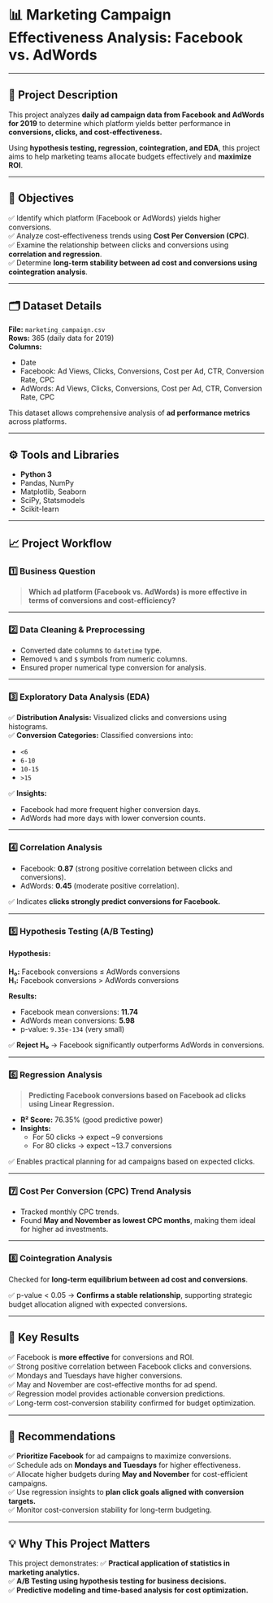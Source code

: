 # 📊 Marketing Campaign Effectiveness Analysis: Facebook vs. AdWords

---

## 📝 Project Description

This project analyzes **daily ad campaign data from Facebook and AdWords for 2019** to determine which platform yields better performance in **conversions, clicks, and cost-effectiveness.**

Using **hypothesis testing, regression, cointegration, and EDA**, this project aims to help marketing teams allocate budgets effectively and **maximize ROI**.

---

## 🎯 Objectives

✅ Identify which platform (Facebook or AdWords) yields higher conversions.  
✅ Analyze cost-effectiveness trends using **Cost Per Conversion (CPC)**.  
✅ Examine the relationship between clicks and conversions using **correlation and regression**.  
✅ Determine **long-term stability between ad cost and conversions using cointegration analysis**.

---

## 🗂️ Dataset Details

**File:** `marketing_campaign.csv`  
**Rows:** 365 (daily data for 2019)  
**Columns:**
- Date
- Facebook: Ad Views, Clicks, Conversions, Cost per Ad, CTR, Conversion Rate, CPC
- AdWords: Ad Views, Clicks, Conversions, Cost per Ad, CTR, Conversion Rate, CPC

This dataset allows comprehensive analysis of **ad performance metrics** across platforms.

---

## ⚙️ Tools and Libraries

- **Python 3**
- Pandas, NumPy
- Matplotlib, Seaborn
- SciPy, Statsmodels
- Scikit-learn

---

## 📈 Project Workflow

### 1️⃣ Business Question
> **Which ad platform (Facebook vs. AdWords) is more effective in terms of conversions and cost-efficiency?**

---

### 2️⃣ Data Cleaning & Preprocessing
- Converted date columns to `datetime` type.
- Removed `%` and `$` symbols from numeric columns.
- Ensured proper numerical type conversion for analysis.

---

### 3️⃣ Exploratory Data Analysis (EDA)

✅ **Distribution Analysis:** Visualized clicks and conversions using histograms.  
✅ **Conversion Categories:** Classified conversions into:
- `<6`
- `6-10`
- `10-15`
- `>15`

✅ **Insights:**
- Facebook had more frequent higher conversion days.
- AdWords had more days with lower conversion counts.

---

### 4️⃣ Correlation Analysis

- Facebook: **0.87** (strong positive correlation between clicks and conversions).
- AdWords: **0.45** (moderate positive correlation).

✅ Indicates **clicks strongly predict conversions for Facebook.**

---

### 5️⃣ Hypothesis Testing (A/B Testing)

#### Hypothesis:
**H₀:** Facebook conversions ≤ AdWords conversions  
**H₁:** Facebook conversions > AdWords conversions

**Results:**
- Facebook mean conversions: **11.74**
- AdWords mean conversions: **5.98**
- p-value: `9.35e-134` (very small)

✅ **Reject H₀** → Facebook significantly outperforms AdWords in conversions.

---

### 6️⃣ Regression Analysis

> **Predicting Facebook conversions based on Facebook ad clicks using Linear Regression.**

- **R² Score:** 76.35% (good predictive power)
- **Insights:**
  - For 50 clicks → expect ~9 conversions
  - For 80 clicks → expect ~13.7 conversions

✅ Enables practical planning for ad campaigns based on expected clicks.

---

### 7️⃣ Cost Per Conversion (CPC) Trend Analysis

- Tracked monthly CPC trends.
- Found **May and November as lowest CPC months**, making them ideal for higher ad investments.

---

### 8️⃣ Cointegration Analysis

Checked for **long-term equilibrium between ad cost and conversions**.

✅ p-value < 0.05 → **Confirms a stable relationship**, supporting strategic budget allocation aligned with expected conversions.

---

## 🚀 Key Results

✅ Facebook is **more effective** for conversions and ROI.  
✅ Strong positive correlation between Facebook clicks and conversions.  
✅ Mondays and Tuesdays have higher conversions.  
✅ May and November are cost-effective months for ad spend.  
✅ Regression model provides actionable conversion predictions.  
✅ Long-term cost-conversion stability confirmed for budget optimization.

---

## 🩶 Recommendations

✅ **Prioritize Facebook** for ad campaigns to maximize conversions.  
✅ Schedule ads on **Mondays and Tuesdays** for higher effectiveness.  
✅ Allocate higher budgets during **May and November** for cost-efficient campaigns.  
✅ Use regression insights to **plan click goals aligned with conversion targets.**  
✅ Monitor cost-conversion stability for long-term budgeting.

---

## 💡 Why This Project Matters

This project demonstrates:
✅ **Practical application of statistics in marketing analytics.**  
✅ **A/B Testing using hypothesis testing for business decisions.**  
✅ **Predictive modeling and time-based analysis for cost optimization.**
